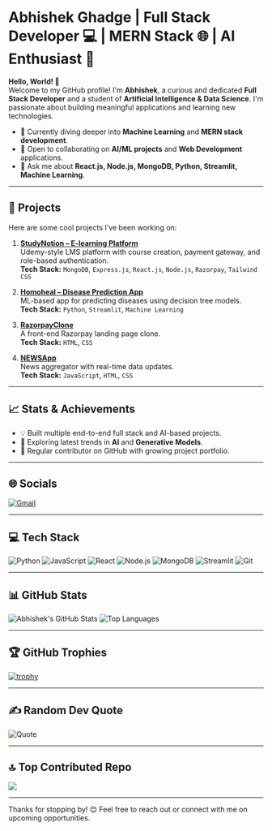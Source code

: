 # **Abhishek Ghadge | Full Stack Developer 💻 | MERN Stack 🌐 | AI Enthusiast 🤖**

**Hello, World! 👋**  
Welcome to my GitHub profile! I'm **Abhishek**, a curious and dedicated **Full Stack Developer** and a student of **Artificial Intelligence & Data Science**. I'm passionate about building meaningful applications and learning new technologies.

* 🌱 Currently diving deeper into **Machine Learning** and **MERN stack development**.
* 👯 Open to collaborating on **AI/ML projects** and **Web Development** applications.
* 💬 Ask me about **React.js, Node.js, MongoDB, Python, Streamlit, Machine Learning**.

---

## 🚀 **Projects**
Here are some cool projects I’ve been working on:

1. **[StudyNotion – E-learning Platform](https://github.com/Abhishekghadge900/StudyNotion)**  
   Udemy-style LMS platform with course creation, payment gateway, and role-based authentication.  
   **Tech Stack:** `MongoDB`, `Express.js`, `React.js`, `Node.js`, `Razorpay`, `Tailwind CSS`

2. **[Homoheal – Disease Prediction App](https://github.com/Abhishekghadge900/Diseases_prediction)**  
   ML-based app for predicting diseases using decision tree models.  
   **Tech Stack:** `Python`, `Streamlit`, `Machine Learning`

3. **[RazorpayClone](https://github.com/Abhishekghadge900/RazorpayClone)**  
   A front-end Razorpay landing page clone.  
   **Tech Stack:** `HTML`, `CSS`

4. **[NEWSApp](https://github.com/Abhishekghadge900/NEWSApp)**  
   News aggregator with real-time data updates.  
   **Tech Stack:** `JavaScript`, `HTML`, `CSS`

---

## 📈 **Stats & Achievements**

* 💡 Built multiple end-to-end full stack and AI-based projects.
* 🧠 Exploring latest trends in **AI** and **Generative Models**.
* 🌟 Regular contributor on GitHub with growing project portfolio.

---

## 🌐 **Socials**

<!-- Add links once available -->
[![Gmail](https://img.shields.io/badge/Gmail-D14836?style=flat&logo=gmail&logoColor=white)](mailto:abhishekghadge900@gmail.com)

---

## 💻 **Tech Stack**

![Python](https://img.shields.io/badge/-Python-3776AB?style=flat&logo=python&logoColor=white)
![JavaScript](https://img.shields.io/badge/-JavaScript-F7DF1E?style=flat&logo=javascript&logoColor=black)
![React](https://img.shields.io/badge/-React-61DAFB?style=flat&logo=react&logoColor=black)
![Node.js](https://img.shields.io/badge/-Node.js-339933?style=flat&logo=node.js&logoColor=white)
![MongoDB](https://img.shields.io/badge/-MongoDB-47A248?style=flat&logo=mongodb&logoColor=white)
![Streamlit](https://img.shields.io/badge/-Streamlit-FF4B4B?style=flat&logo=streamlit&logoColor=white)
![Git](https://img.shields.io/badge/-Git-F05032?style=flat&logo=git&logoColor=white)

---

## 📊 **GitHub Stats**

![Abhishek's GitHub Stats](https://github-readme-stats.vercel.app/api?username=Abhishekghadge900&show_icons=true&theme=tokyonight)
![Top Languages](https://github-readme-stats.vercel.app/api/top-langs/?username=Abhishekghadge900&layout=compact&theme=tokyonight)

---

## 🏆 **GitHub Trophies**

[![trophy](https://github-profile-trophy.vercel.app/?username=Abhishekghadge900&theme=darkhub)](https://github.com/ryo-ma/github-profile-trophy)

---

## ✍️ **Random Dev Quote**

![Quote](https://quotes-github-readme.vercel.app/api?type=horizontal&theme=radical)

---

## 🔝 **Top Contributed Repo**

[![](https://github-contributor-stats.vercel.app/api?username=Abhishekghadge900&limit=5&theme=tokyonight)](https://github.com/Abhishekghadge900)

---

Thanks for stopping by! 😊 Feel free to reach out or connect with me on upcoming opportunities.
